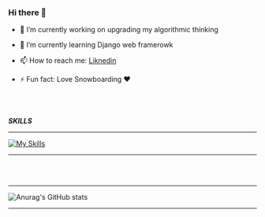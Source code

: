 ### Hi there 👋

- 🔭 I’m currently working on upgrading my algorithmic thinking
  
- 🌱 I’m currently learning Django web framerowk
  
- 📫 How to reach me: [Liknedin](https://www.linkedin.com/in/tsvetomir-nikolov-9446b1256/)
  
- ⚡ Fun fact: Love Snowboarding ❤️
 <br>


  <br/>

  ***SKILLS***
  ______________________________________________________________________________________________
  [![My Skills](https://skillicons.dev/icons?i=django,python,docker,regex,postgres)](https://skillicons.dev)
  ______________________________________________________________________________________________

<br>


  <br/>

  ______________________________________________________________________________________________

![Anurag's GitHub stats](https://github-readme-stats.vercel.app/api?username=anuraghazra&show_icons=true&theme=radical)
  ______________________________________________________________________________________________


<!--
**Wiwoucho/Wiwoucho** is a ✨ _special_ ✨ repository because its `README.md` (this file) appears on your GitHub profile.

Here are some ideas to get you started:

- 🔭 I’m currently working on ...
- 🌱 I’m currently learning ...
- 👯 I’m looking to collaborate on ...
- 🤔 I’m looking for help with ...
- 💬 Ask me about ...
- 📫 How to reach me: ...
- 😄 Pronouns: ...
- ⚡ Fun fact: ...
-->
